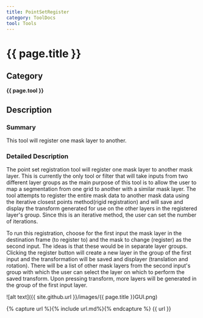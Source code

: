 ```yaml
---
title: PointSetRegister
category: ToolDocs 
tool: Tools
---
```


# {{ page.title }} 

## Category

**{{ page.tool }}**

## Description

### Summary

This tool will register one mask layer to another. 

### Detailed Description

The point set registration tool will register one mask layer to another mask layer. This is currently the only tool or filter that will take inputs from two different layer groups as the main purpose of this tool is to allow the user to map a segmentation from one grid to another with a similar mask layer. The tool attempts to register the entire mask data to another mask data using the iterative closest points method(rigid registration) and will save and display the transform generated for use on the other layers in the registered layer's group. Since this is an iterative method, the user can set the number of iterations.

To run this registration, choose for the first input the mask layer in the destination frame (to register to) and the mask to change (register) as the second input. The ideas is that these would be in separate layer groups. Clicking the register button will create a new layer in the group of the first input and the transformation will be saved and displayer (translation and rotation). There will be a list of other mask layers from the second input's group with which the user can select the layer on which to perform the saved transform. Upon pressing transform, more layers will be generated in the group of the first input layer.

![alt text]({{ site.github.url }}/images/{{ page.title }}GUI.png)

{% capture url %}{% include url.md%}{% endcapture %}
{{ url }}

